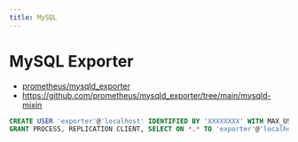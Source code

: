 ```yaml
---
title: MySQL
---
```


# MySQL Exporter

- [prometheus/mysqld_exporter](https://github.com/prometheus/mysqld_exporter)
- https://github.com/prometheus/mysqld_exporter/tree/main/mysqld-mixin

```sql
CREATE USER 'exporter'@'localhost' IDENTIFIED BY 'XXXXXXXX' WITH MAX_USER_CONNECTIONS 3;
GRANT PROCESS, REPLICATION CLIENT, SELECT ON *.* TO 'exporter'@'localhost';
```

